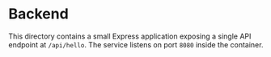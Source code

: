 # Backend

This directory contains a small Express application exposing a single API
endpoint at `/api/hello`. The service listens on port `8080` inside the
container.

